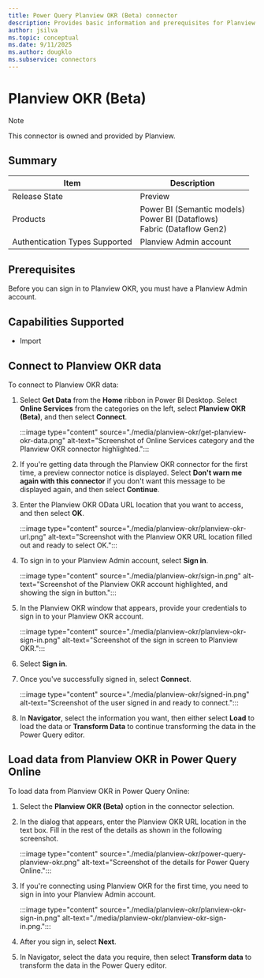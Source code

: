 ```yaml
---
title: Power Query Planview OKR (Beta) connector
description: Provides basic information and prerequisites for Planview OKR connector
author: jsilva
ms.topic: conceptual
ms.date: 9/11/2025
ms.author: dougklo
ms.subservice: connectors
---
```


# Planview OKR (Beta)

>[!Note]
>This connector is owned and provided by Planview.

## Summary

| Item | Description |
| ---- | ----------- |
| Release State | Preview |
| Products | Power BI (Semantic models) <br/> Power BI (Dataflows) <br/> Fabric (Dataflow Gen2) |
| Authentication Types Supported | Planview Admin account |

## Prerequisites

Before you can sign in to Planview OKR, you must have a Planview Admin account.

## Capabilities Supported

* Import

## Connect to Planview OKR data

To connect to Planview OKR data:

1. Select **Get Data** from the **Home** ribbon in Power BI Desktop. Select **Online Services** from the categories on the left, select **Planview OKR (Beta)**, and then select **Connect**.

   :::image type="content" source="./media/planview-okr/get-planview-okr-data.png" alt-text="Screenshot of Online Services category and the Planview OKR connector highlighted.":::

2. If you're getting data through the Planview OKR connector for the first time, a preview connector notice is displayed. Select **Don't warn me again with this connector** if you don't want this message to be displayed again, and then select **Continue**.

3. Enter the Planview OKR OData URL location that you want to access, and then select **OK**.

   :::image type="content" source="./media/planview-okr/planview-okr-url.png" alt-text="Screenshot with the Planview OKR URL location filled out and ready to select OK.":::

4. To sign in to your Planview Admin account, select **Sign in**.

   :::image type="content" source="./media/planview-okr/sign-in.png" alt-text="Screenshot of the Planview OKR account highlighted, and showing the sign in button.":::

5. In the Planview OKR window that appears, provide your credentials to sign in to your Planview OKR account.

   :::image type="content" source="./media/planview-okr/planview-okr-sign-in.png" alt-text="Screenshot of the sign in screen to Planview OKR.":::

6. Select **Sign in**.

7. Once you've successfully signed in, select **Connect**.

   :::image type="content" source="./media/planview-okr/signed-in.png" alt-text="Screenshot of the user signed in and ready to connect.":::

8. In **Navigator**, select the information you want, then either select **Load** to load the data or **Transform Data** to continue transforming the data in the Power Query editor.

## Load data from Planview OKR in Power Query Online

To load data from Planview OKR in Power Query Online:

1. Select the **Planview OKR (Beta)** option in the connector selection.

2. In the dialog that appears, enter the Planview OKR URL location in the text box. Fill in the rest of the details as shown in the following screenshot.

   :::image type="content" source="./media/planview-okr/power-query-planview-okr.png" alt-text="Screenshot of the details for Power Query Online.":::

3. If you're connecting using Planview OKR for the first time, you need to sign in into your Planview Admin account.

   :::image type="content" source="./media/planview-okr/planview-okr-sign-in.png" alt-text="./media/planview-okr/planview-okr-sign-in.png.":::

4. After you sign in, select **Next**.

5. In Navigator, select the data you require, then select **Transform data** to transform the data in the Power Query editor.

